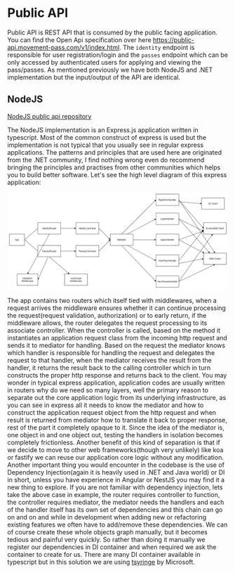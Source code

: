 # Public API

Public API is REST API that is consumed by the public facing application. You can find the Open Api specification over
here <https://public-api.movement-pass.com/v1/index.html>. The `identity` endpoint is responsible for user
registration/login and the `passes` endpoint which can be only accessed by authenticated users for applying and viewing
the pass/passes. As mentioned previously we have both NodeJS and .NET implementation but the input/output of the API are
identical.

## NodeJS

[NodeJS public api repository](https://github.com/movement-pass/node-public-api)

The NodeJS implementation is an Express.js application written in typescript. Most of the common construct of express is
used but the implementation is not typical that you usually see in regular express applications. The patterns and
principles that are used here are originated from the .NET community, I find nothing wrong even do recommend bringing
the principles and practises from other communities which helps you to build better software. Let's see the high level
diagram of this express application:

![Express App](media/nodejs-public-api.png)

The app contains two routers which itself tied with middlewares, when a request arrives the middleware ensures whether
it can continue processing the request(request validation, authorization) or to early return, if the middleware allows,
the router delegates the request processing to its associate controller. When the controller is called, based on the
method it instantiates an application request class from the incoming http request and sends it to mediator for
handling. Based on the request the mediator knows which handler is responsible for handling the request and delegates
the request to that handler, when the mediator receives the result from the handler, it returns the result back to the
calling controller which in turn constructs the proper http response and returns back to the client. You may wonder in
typical express application, application codes are usually written in routers why do we need so many layers, well the
primary reason to separate out the core application logic from its underlying infrastructure, as you can see in express
all it needs to know the mediator and how to construct the application request object from the http request and when
result is returned from mediator how to translate it back to proper response, rest of the part it completely opaque to
it. Since the idea of the mediator is, one object in and one object out, testing the handlers in isolation becomes
completely frictionless. Another benefit of this kind of separation is that if we decide to move to other web
frameworks(though very unlikely) like koa or fastify we can reuse our application core logic without any modification.
Another important thing you would encounter in the codebase is the use of Dependency Injection(again it is heavily used
in .NET and Java world) or DI in short, unless you have experience in Angular or NestJS you may find it a new thing to
explore. If you are not familiar with dependency injection, lets take the above case in example, the router requires
controller to function, the controller requires mediator, the mediator needs the handlers and each of the handler itself
has its own set of dependencies and this chain can go on and on and while in development when adding new or refactoring
existing features we often have to add/remove these dependencies. We can of course create these whole objects graph
manually, but it becomes tedious and painful very quickly. So rather than doing it manually we register our dependencies
in DI container and when required we ask the container to create for us. There are many DI container available in
typescript but in this solution we are using [tsyringe](https://github.com/microsoft/tsyringe) by Microsoft.

